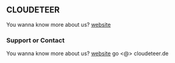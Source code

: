 ## CLOUDETEER

You wanna know more about us? [website](https://cloudeteer.de) 

### Support or Contact

You wanna know more about us? [website](https://cloudeteer.de) 
go <@> cloudeteer.de
